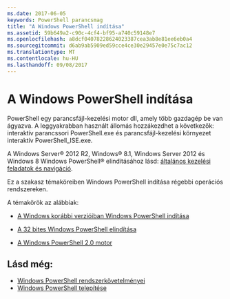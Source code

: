 ```yaml
---
ms.date: 2017-06-05
keywords: PowerShell parancsmag
title: "A Windows PowerShell indítása"
ms.assetid: 59b649a2-c90c-4cf4-bf95-a740c59148e7
ms.openlocfilehash: a8dcf04078228624023387cea3ab8e81ee6eb0a4
ms.sourcegitcommit: d6ab9ab5909ed59cce4ce30e29457e0e75c7ac12
ms.translationtype: MT
ms.contentlocale: hu-HU
ms.lasthandoff: 09/08/2017
---
```

# <a name="starting-windows-powershell"></a>A Windows PowerShell indítása
PowerShell egy parancsfájl-kezelési motor dll, amely több gazdagép be van ágyazva.  A leggyakrabban használt állomás hozzákezdhet a következők: interaktív parancssori PowerShell.exe és parancsfájl-kezelési környezet interaktív PowerShell_ISE.exe.  

A Windows Server® 2012 R2, Windows® 8.1, Windows Server 2012 és Windows 8 Windows PowerShell® elindításához lásd: [általános kezelési feladatok és navigáció](http://technet.microsoft.com/library/hh831491.aspx).

Ez a szakasz témaköreiben Windows PowerShell indítása régebbi operációs rendszereken.

A témakörök az alábbiak:

- [A Windows korábbi verzióiban Windows PowerShell indítása](Starting-Windows-PowerShell-on-Earlier-Versions-of-Windows.md)

- [A 32 bites Windows PowerShell elindítása](Starting-the-32-Bit-Version-of-Windows-PowerShell.md)

- [A Windows PowerShell 2.0 motor](Starting-the-Windows-PowerShell-2.0-Engine.md)

## <a name="see-also"></a>Lásd még:
- [Windows PowerShell rendszerkövetelményei](Windows-PowerShell-System-Requirements.md)
- [Windows PowerShell telepítése](Installing-Windows-PowerShell.md)

